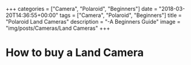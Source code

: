 +++
categories = ["Camera", "Polaroid", "Beginners"]
date = "2018-03-20T14:36:55+00:00"
tags = ["Camera", "Polaroid", "Beginners"]
title = "Polaroid Land Cameras"
description = "-A Beginners Guide"
image = "img/posts/Cameras/Land Cameras"
+++

# How to buy a Land Camera